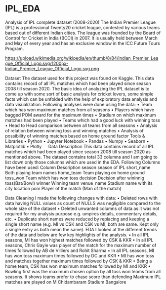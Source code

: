 # IPL_EDA
Analysis of IPL complete dataset (2008-2020)
The Indian Premier League (IPL) is a professional Twenty20 cricket league, contested by various teams based out of different Indian cities. The league was founded by the Board of Control for Cricket in India (BCCI) in 2007. It is usually held between March and May of every year and has an exclusive window in the ICC Future Tours Program.

https://upload.wikimedia.org/wikipedia/en/thumb/8/84/Indian_Premier_League_Official_Logo.svg/1200px-Indian_Premier_League_Official_Logo.svg.png

Dataset
The dataset used for this project was found on Kaggle. This data contains record of all IPL matches which had been played since season 2008 till season 2020. The basic idea of analyzing the IPL dataset is to come up with some sort of basic analysis for cricket lovers, some simple facts which can be unfolded with the help of exploratory data analysis and data visualization.
Following analyses were done using the data:
•	Team which has won maximum matches from all seasons
•	Players which have bagged POM award for the maximum times
•	Stadium on which maximum matches had been played
•	Teams which had a good luck with winning toss
•	Head to Head comparison between all teams from all seasons 
•	Analysis of relation between winning toss and winning matches
•	Analysis of possibility of winning matches based on home ground factor
Tools & Libraries
• Python • Jupyter Notebook • Pandas • Numpy • Seaborn • Matplotlib • Plotly
 
Data Description
This data contains record of all IPL matches which had been played since season 2008 till season 2020 as mentioned above. The dataset contains total 33 columns and I am going to list down only those columns which are used in the EDA. Following Columns have been used:
Column	Description
season	season of IPL
short_name	Both playing team names
home_team	Team playing on home ground
toss_won	Team which has won toss
decision	Decision after wininnig toss(Bat/Bowl)
winner	Winning team
venue_name	Stadium name with its city location
pom	Player of the match (Man of the match)

Data Cleaning
I made the following changes with data:
•	Deleted rows with data having NULL values as count of NULLS was negligible compared to the whole size of the dataset
•	Deleted unwanted columns of data as it was not required for my analysis purpose e.g. umpires details, commentary details, etc.
•	Duplicate short names were reduced by replacing and keeping a single short name (e.g. MI vs CSK and CSK vs MI, both are same. Kept only a single entry as both mean the same).
EDA
I looked at the different trends of the data and below are few key highlights of the analysis.
•	In all IPL seasons, MI has won highest matches followed by CSK & KKR
•	In all IPL seasons, Chris Gayle was player of the match for the maximum number of times followed by AB de Villiers and Rohit Sharma
•	In all IPL seasons, MI has won toss maximum times followed by DC and KKR
•	MI has won toss and matches together maximum times followed by CSK & KKR
•	Being a home team, CSK has won maximum matches followed by MI and KKR
•	Bowling first was the maximum chosen option by all toss won teams from all seasons. It shows teams prefer to chase score than defending Maximum IPL matches are played on M Chidambaram Stadium Bangalore
